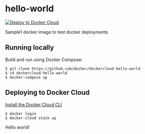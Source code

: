 hello-world
===========

[![Deploy to Docker Cloud](https://files.cloud.docker.com/images/deploy-to-dockercloud.svg)](https://cloud.docker.com/stack/deploy/)

Sample1 docker image to test docker deployments

## Running locally

Build and run using Docker Compose:

	$ git clone https://github.com/docker/dockercloud-hello-world
	$ cd dockercloud-hello-world
	$ docker-compose up


## Deploying to Docker Cloud

[Install the Docker Cloud CLI](https://docs.docker.com/docker-cloud/tutorials/installing-cli/)

	$ docker login
	$ docker-cloud stack up

Hello world!
